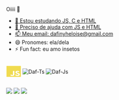 Oiiii 👋
<div align="center">
  <a href="https://github.com/DafKonoski">
</div>

- 🔭 Estou estudando JS, C e HTML
- 🤔 Preciso de ajuda com JS e HTML
- 📫 Meu email: dafinyheloise@gmail.com
- 😄 Pronomes: ela/dela
- ⚡ Fun fact: eu amo insetos

<div style="display: inline_block"><br>
  <img align="center" alt="Daf-Js" height="30" width="40" src="https://raw.githubusercontent.com/devicons/devicon/master/icons/javascript/javascript-plain.svg">
  <img align="center" alt="Daf-Ts" height="30" width="40" src="https://img2.gratispng.com/20171217/033/letter-c-png-5a36954d474e54.1991877715135266052921.jpg">
  <img align="center" alt="Daf-Js" height="30" width="40" src="https://cdn-icons-png.flaticon.com/512/919/919827.png">
  
  ##
  
<div> 
  <a href="https://instagram.com/dafkonoski" target="_blank"><img src="https://img.shields.io/badge/-Instagram-%23E4405F?style=for-the-badge&logo=instagram&logoColor=white" target="_blank"></a>
  <a href = "mailto:dafinyheloise@gmail.com"><img src="https://img.shields.io/badge/-Gmail-%23333?style=for-the-badge&logo=gmail&logoColor=white" target="_blank"></a>
  <a href="https://www.linkedin.com/in/dafiny-heloise-119649218/" target="_blank"><img src="https://img.shields.io/badge/-LinkedIn-%230077B5?style=for-the-badge&logo=linkedin&logoColor=white" target="_blank"></a> 
  </div>
  
